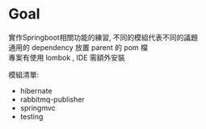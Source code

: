 # Goal

實作Springboot相關功能的練習, 不同的模組代表不同的議題<br>
通用的 dependency 放置 parent 的 pom 檔 <br>
專案有使用 lombok , IDE 需額外安裝<br>

模組清單:

- hibernate
- rabbitmq-publisher
- springmvc
- testing